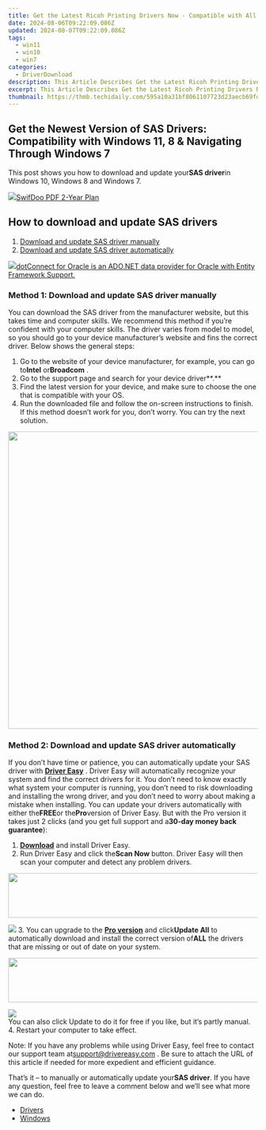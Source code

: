 ```yaml
---
title: Get the Latest Ricoh Printing Drivers Now - Compatible with All Windows Versions
date: 2024-08-06T09:22:09.086Z
updated: 2024-08-07T09:22:09.086Z
tags:
  - win11
  - win10
  - win7
categories:
  - DriverDownload
description: This Article Describes Get the Latest Ricoh Printing Drivers Now - Compatible with All Windows Versions
excerpt: This Article Describes Get the Latest Ricoh Printing Drivers Now - Compatible with All Windows Versions
thumbnail: https://thmb.techidaily.com/595a10a31bf8061107723d23aecb69fd20f332e5a1064d315f828e0aa8e0f354.jpg
---
```


## Get the Newest Version of SAS Drivers: Compatibility with Windows 11, 8 & Navigating Through Windows 7

This post shows you how to download and update your**SAS driver**in Windows 10, Windows 8 and Windows 7.

<!-- affiliate ads begin -->
<a href="https://purchase.swifdoo.com/order/checkout.php?PRODS=40002580&QTY=1&AFFILIATE=108875&CART=1"><img src="https://secure.avangate.com/images/merchant/8b932759a5a04ddb34bf79e3f9072e4b/products/3_Product%20box%20white-1024x1024.png" border="0">SwifDoo PDF 2-Year Plan</a>
<!-- affiliate ads end -->
## How to download and update SAS drivers

1. [Download and update SAS driver manually](https://tools.techidaily.com/drivereasy/download/)
2. [Download and update SAS driver automatically](https://tools.techidaily.com/drivereasy/download/)

<!-- affiliate ads begin -->
<a href="https://checkout.devart.com/order/checkout.php?PRODS=5023555&QTY=1&AFFILIATE=108875&CART=1"><img src="https://secure.avangate.com/images/merchant/45b430710ad04765a6afd58d9d9fafca/products/dotConnect_O.png" border="0">dotConnect for Oracle is an ADO.NET data provider for Oracle with Entity Framework Support.</a>
<!-- affiliate ads end -->
### Method 1: Download and update SAS driver manually

You can download the SAS driver from the manufacturer website, but this takes time and computer skills. We recommend this method if you’re confident with your computer skills. The driver varies from model to model, so you should go to your device manufacturer’s website and fins the correct driver. Below shows the general steps:

1. Go to the website of your device manufacturer, for example, you can go to**Intel** or**Broadcom** .
2. Go to the support page and search for your device driver**.**
3. Find the latest version for your device, and make sure to choose the one that is compatible with your OS.
4. Run the downloaded file and follow the on-screen instructions to finish.
If this method doesn’t work for you, don’t worry. You can try the next solution.

<!-- affiliate ads begin -->
<a href="https://uperfect.sjv.io/c/5597632/1246754/15155" target="_top" id="1246754"><img src="//a.impactradius-go.com/display-ad/15155-1246754" border="0" alt="" width="600" height="600"/></a><img height="0" width="0" src="https://imp.pxf.io/i/5597632/1246754/15155" style="position:absolute;visibility:hidden;" border="0" />
<!-- affiliate ads end -->
### Method 2: Download and update SAS driver automatically

If you don’t have time or patience, you can automatically update your SAS driver with **[Driver Easy](https://tools.techidaily.com/drivereasy/download/)** . Driver Easy will automatically recognize your system and find the correct drivers for it. You don’t need to know exactly what system your computer is running, you don’t need to risk downloading and installing the wrong driver, and you don’t need to worry about making a mistake when installing. You can update your drivers automatically with either the**FREE**or the**Pro**version of Driver Easy. But with the Pro version it takes just 2 clicks (and you get full support and a**30-day money back guarantee**):

1. **[Download](https://tools.techidaily.com/drivereasy/download/)**  and install Driver Easy.
2. Run Driver Easy and click the**Scan Now** button. Driver Easy will then scan your computer and detect any problem drivers.  
<!-- affiliate ads begin -->
<a href="https://mindmanager.sjv.io/c/5597632/1787667/20231" target="_top" id="1787667"><img src="//a.impactradius-go.com/display-ad/20231-1787667" border="0" alt="" width="728" height="90"/></a><img height="0" width="0" src="https://imp.pxf.io/i/5597632/1787667/20231" style="position:absolute;visibility:hidden;" border="0" />
<!-- affiliate ads end -->
![](https://images.drivereasy.com/wp-content/uploads/2018/11/img_5bf7b0d892a64.jpg)
3. You can upgrade to the **[Pro version](https://tools.techidaily.com/drivereasy/download/)**  and click**Update All** to automatically download and install the correct version of**ALL** the drivers that are missing or out of date on your system.  
<!-- affiliate ads begin -->
<a href="https://newchic.sjv.io/c/5597632/1659704/14420" target="_top" id="1659704"><img src="//a.impactradius-go.com/display-ad/14420-1659704" border="0" alt="" width="728" height="90"/></a><img height="0" width="0" src="https://imp.pxf.io/i/5597632/1659704/14420" style="position:absolute;visibility:hidden;" border="0" />
<!-- affiliate ads end -->
![](https://images.drivereasy.com/wp-content/uploads/2018/11/img_5bf7b1ecbe979.jpg)  
 You can also click Update to do it for free if you like, but it’s partly manual.
4. Restart your computer to take effect.

 Note: If you have any problems while using Driver Easy, feel free to contact our support team at[support@drivereasy.com](https://tools.techidaily.com/drivereasy/download/) . Be sure to attach the URL of this article if needed for more expedient and efficient guidance.

 That’s it – to manually or automatically update your**SAS driver**. If you have any question, feel free to leave a comment below and we’ll see what more we can do.

* [Drivers](https://tools.techidaily.com/drivereasy/download/)
* [Windows](https://tools.techidaily.com/drivereasy/download/)

<ins class="adsbygoogle"
     style="display:block"
     data-ad-format="autorelaxed"
     data-ad-client="ca-pub-7571918770474297"
     data-ad-slot="1223367746"></ins>



<ins class="adsbygoogle"
     style="display:block"
     data-ad-client="ca-pub-7571918770474297"
     data-ad-slot="8358498916"
     data-ad-format="auto"
     data-full-width-responsive="true"></ins>
